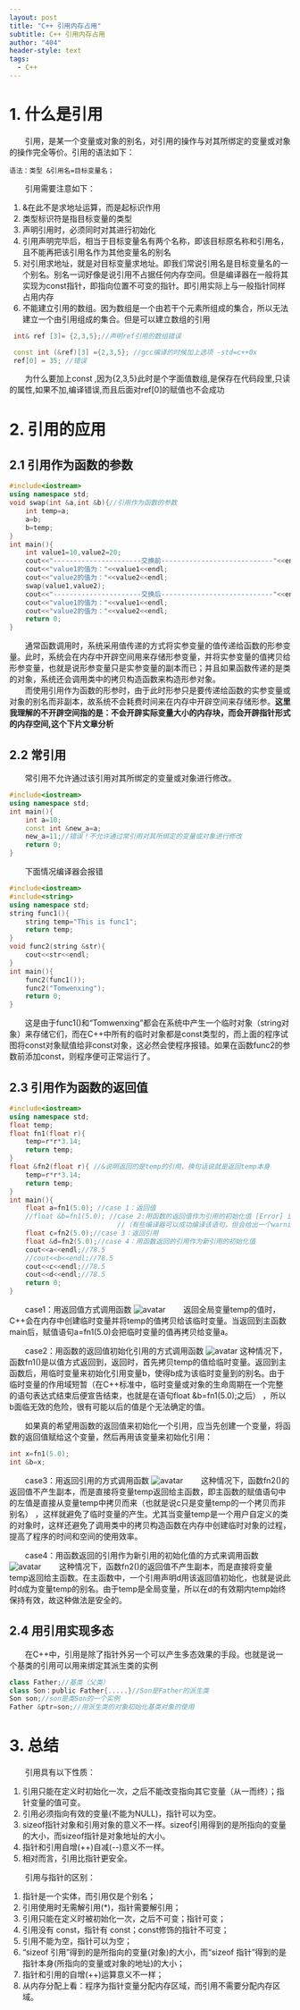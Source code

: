 ```yaml
---
layout: post
title: "C++ 引用内存占用"
subtitle: C++ 引用内存占用
author: "404"
header-style: text
tags:
  - C++
---
```


# 1. 什么是引用

　　引用，是某一个变量或对象的别名，对引用的操作与对其所绑定的变量或对象的操作完全等价。引用的语法如下：
```
语法：类型 &引用名=目标变量名；
```

　　引用需要注意如下：
1. &在此不是求地址运算，而是起标识作用
2. 类型标识符是指目标变量的类型
3. 声明引用时，必须同时对其进行初始化
4. 引用声明完毕后，相当于目标变量名有两个名称，即该目标原名称和引用名，且不能再把该引用名作为其他变量名的别名
5. 对引用求地址，就是对目标变量求地址。即我们常说引用名是目标变量名的一个别名。别名一词好像是说引用不占据任何内存空间。但是编译器在一般将其实现为const指针，即指向位置不可变的指针。即引用实际上与一般指针同样占用内存
6. 不能建立引用的数组。因为数组是一个由若干个元素所组成的集合，所以无法建立一个由引用组成的集合。但是可以建立数组的引用   

```cpp
 int& ref [3]= {2,3,5};//声明ref引用的数组错误

 const int (&ref)[3] ={2,3,5}; //gcc编译的时候加上选项 -std=c++0x
 ref[0] = 35; //错误
```   
　　为什么要加上const ,因为{2,3,5}此时是个字面值数组,是保存在代码段里,只读的属性,如果不加,编译错误,而且后面对ref[0]的赋值也不会成功

# 2. 引用的应用

## 2.1 引用作为函数的参数

```cpp
#include<iostream>
using namespace std;
void swap(int &a,int &b){//引用作为函数的参数
    int temp=a;
    a=b;
    b=temp;
}
int main(){
    int value1=10,value2=20;
    cout<<"----------------------交换前----------------------------"<<endl;
    cout<<"value1的值为："<<value1<<endl;
    cout<<"value2的值为："<<value2<<endl;
    swap(value1,value2);
    cout<<"----------------------交换后----------------------------"<<endl;
    cout<<"value1的值为："<<value1<<endl;
    cout<<"value2的值为："<<value2<<endl;
    return 0;
}
```

　　通常函数调用时，系统采用值传递的方式将实参变量的值传递给函数的形参变量。此时，系统会在内存中开辟空间用来存储形参变量，并将实参变量的值拷贝给形参变量，也就是说形参变量只是实参变量的副本而已；并且如果函数传递的是类的对象，系统还会调用类中的拷贝构造函数来构造形参对象。  
　　而使用引用作为函数的形参时，由于此时形参只是要传递给函数的实参变量或对象的别名而非副本，故系统不会耗费时间来在内存中开辟空间来存储形参。**这里我理解的不开辟空间指的是：不会开辟实际变量大小的内存块，而会开辟指针形式的内存空间,这个下片文章分析**

## 2.2 常引用

　　常引用不允许通过该引用对其所绑定的变量或对象进行修改。
```cpp
#include<iostream>
using namespace std;
int main(){
    int a=10;
    const int &new_a=a;
    new_a=11;//错误！不允许通过常引用对其所绑定的变量或对象进行修改
    return 0;
}
```
　　下面情况编译器会报错
```cpp
#include<iostream>
#include<string>
using namespace std;
string func1(){
    string temp="This is func1";
    return temp;
}
void func2(string &str){
    cout<<str<<endl;
}
int main(){
    func2(func1());
    func2("Tomwenxing");
    return 0;
}
```
　　这是由于func1()和“Tomwenxing”都会在系统中产生一个临时对象（string对象）来存储它们，而在C++中所有的临时对象都是const类型的，而上面的程序试图将const对象赋值给非const对象，这必然会使程序报错。如果在函数func2的参数前添加const，则程序便可正常运行了。

## 2.3 引用作为函数的返回值
```cpp
#include<iostream>
using namespace std;
float temp;
float fn1(float r){
    temp=r*r*3.14;
    return temp;
}
float &fn2(float r){ //&说明返回的是temp的引用，换句话说就是返回temp本身
    temp=r*r*3.14;
    return temp;
}
int main(){
    float a=fn1(5.0); //case 1：返回值
    //float &b=fn1(5.0); //case 2:用函数的返回值作为引用的初始化值 [Error] invalid initialization of non-const reference of type 'float&' from an rvalue of type 'float'
                           //（有些编译器可以成功编译该语句，但会给出一个warning）
    float c=fn2(5.0);//case 3：返回引用
    float &d=fn2(5.0);//case 4：用函数返回的引用作为新引用的初始化值
    cout<<a<<endl;//78.5
    //cout<<b<<endl;//78.5
    cout<<c<<endl;//78.5
    cout<<d<<endl;//78.5
    return 0;
}
```

　　case1：用返回值方式调用函数
![avatar](/img/in-post/Linux/201942001001.png)
　　返回全局变量temp的值时，C++会在内存中创建临时变量并将temp的值拷贝给该临时变量。当返回到主函数main后，赋值语句a=fn1(5.0)会把临时变量的值再拷贝给变量a。

　　case2：用函数的返回值初始化引用的方式调用函数
![avatar](/img/in-post/Linux/201942001002.png)
这种情况下，函数fn1()是以值方式返回到，返回时，首先拷贝temp的值给临时变量。返回到主函数后，用临时变量来初始化引用变量b，使得b成为该临时变量到的别名。由于临时变量的作用域短暂（在C++标准中，临时变量或对象的生命周期在一个完整的语句表达式结束后便宣告结束，也就是在语句float &b=fn1(5.0);之后） ，所以b面临无效的危险，很有可能以后的值是个无法确定的值。

 　　如果真的希望用函数的返回值来初始化一个引用，应当先创建一个变量，将函数的返回值赋给这个变量，然后再用该变量来初始化引用：
```cpp
int x=fn1(5.0);
int &b=x;
```
　　case3：用返回引用的方式调用函数
![avatar](/img/in-post/Linux/201942001003.png)
　　这种情况下，函数fn2()的返回值不产生副本，而是直接将变量temp返回给主函数，即主函数的赋值语句中的左值是直接从变量temp中拷贝而来（也就是说c只是变量temp的一个拷贝而非别名） ，这样就避免了临时变量的产生。尤其当变量temp是一个用户自定义的类的对象时，这样还避免了调用类中的拷贝构造函数在内存中创建临时对象的过程，提高了程序的时间和空间的使用效率。

　　case4：用函数返回的引用作为新引用的初始化值的方式来调用函数
![avatar](/img/in-post/Linux/201942001004.png)
　　这种情况下，函数fn2()的返回值不产生副本，而是直接将变量temp返回给主函数。在主函数中，一个引用声明d用该返回值初始化，也就是说此时d成为变量temp的别名。由于temp是全局变量，所以在d的有效期内temp始终保持有效，故这种做法是安全的。

## 2.4 用引用实现多态
　　在C++中，引用是除了指针外另一个可以产生多态效果的手段。也就是说一个基类的引用可以用来绑定其派生类的实例
```cpp
class Father;//基类（父类）
class Son：public Father{.....}//Son是Father的派生类
Son son;//son是类Son的一个实例
Father &ptr=son;//用派生类的对象初始化基类对象的使用
```

# 3. 总结

　　引用具有以下性质：  
1. 引用只能在定义时初始化一次，之后不能改变指向其它变量（从一而终）；指针变量的值可变。
2. 引用必须指向有效的变量(不能为NULL)，指针可以为空。
3. sizeof指针对象和引用对象的意义不一样。sizeof引用得到的是所指向的变量的大小，而sizeof指针是对象地址的大小。
4. 指针和引用自增(++)自减(--)意义不一样。
5. 相对而言，引用比指针更安全。

　　引用与指针的区别：  
1. 指针是一个实体，而引用仅是个别名；
2. 引用使用时无需解引用(*)，指针需要解引用；
3. 引用只能在定义时被初始化一次，之后不可变；指针可变；
4. 引用没有 const，指针有 const；const修饰的指针不可变；
5. 引用不能为空，指针可以为空；
6. “sizeof 引用”得到的是所指向的变量(对象)的大小，而“sizeof 指针”得到的是指针本身(所指向的变量或对象的地址)的大小；
7. 指针和引用的自增(++)运算意义不一样；
8. 从内存分配上看：程序为指针变量分配内存区域，而引用不需要分配内存区域。
